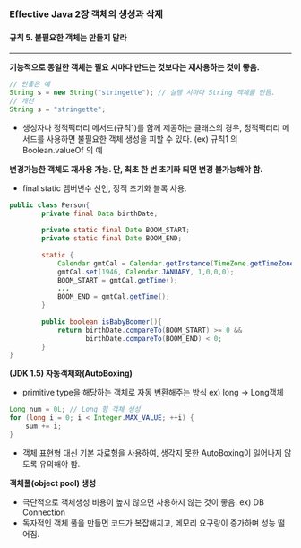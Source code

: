### Effective Java 2장 객체의 생성과 삭제

#### 규칙 5. 불필요한 객체는 만들지 말라

------

**기능적으로 동일한 객체는 필요 시마다 만드는 것보다는 재사용하는 것이 좋음.**

``````java
// 안좋은 예
String s = new String("stringette"); // 실행 시마다 String 객체를 만듬.
// 개선
String s = "stringette"; 
``````

* 생성자나 정적팩터리 메서드(규칙1)를 함께 제공하는 클래스의 경우, 정적팩터리 메서드를 사용하면 불필요한 객체 생성을 피할 수 있다. (ex) 규칙1 의 Boolean.valueOf 의 예



**변경가능한 객체도 재사용 가능. 단, 최초 한 번 초기화 되면 변경 불가능해야 함.**

* final static 멤버변수 선언, 정적 초기화 블록 사용.

```java
public class Person{
		private final Data birthDate;
  
		private static final Date BOOM_START;
		private static final Date BOOM_END;
		
		static {
			Calendar gmtCal = Calendar.getInstance(TimeZone.getTimeZone("GMT"));
			gmtCal.set(1946, Calendar.JANUARY, 1,0,0,0);
			BOOM_START = gmtCal.getTime();
			...
			BOOM_END = gmtCal.getTime();
		}
		
		public boolean isBabyBoomer(){
			return birthDate.compareTo(BOOM_START) >= 0 &&
			       birthDate.compareTo(BOOM_END) < 0;
		}
}
```



**(JDK 1.5) 자동객체화(AutoBoxing)**

* primitive type을 해당하는 객체로 자동 변환해주는 방식 ex) long -> Long객체

```java
Long num = 0L; // Long 형 객체 생성
for (long i = 0; i < Integer.MAX_VALUE; ++i) {
    sum += i;
}
```

* 객체 표현형 대신 기본 자료형을 사용하여, 생각지 못한 AutoBoxing이 일어나지 않도록 유의해야 함.



**객체풀(object pool) 생성**

* 극단적으로 객체생성 비용이 높지 않으면 사용하지 않는 것이 좋음. ex) DB Connection
* 독자적인 객체 풀을 만들면 코드가 복잡해지고, 메모리 요구량이 증가하며 성능 떨어짐.